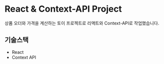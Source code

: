 # React & Context-API Project
상품 오더와 가격을 계산하는 토이 프로젝트로 리액트와 Context-API로 작업했습니다.

## 기술스택 
- React
- Context API
